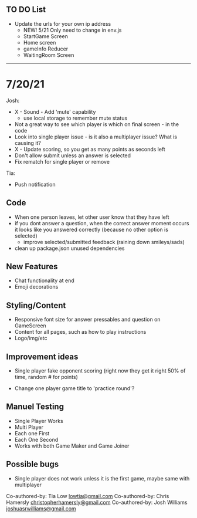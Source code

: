 ## TO DO List

* Update the urls for your own ip address
  * NEW! 5/21 Only need to change in env.js
  * StartGame Screen
  * Home screen
  * gameInfo Reducer
  * WaitingRoom Screen

***************************
# 7/20/21

Josh:
- X - Sound - Add 'mute' capability
  - use local storage to remember mute status
- Not a great way to see which player is which on final screen - in the code
- Look into single player issue - is it also a multiplayer issue? What is causing it?
- X - Update scoring, so you get as many points as seconds left
- Don't allow submit unless an answer is selected
- Fix rematch for single player or remove

Tia:
- Push notification 

## Code
- When one person leaves, let other user know that they have left
- if you dont answer a question, when the correct answer moment occurs it looks like you answered correctly (because no other option is selected)
  - improve selected/submitted feedback (raining down smileys/sads)
- clean up package.json unused dependencies

## New Features
* Chat functionality at end
* Emoji decorations 

## Styling/Content
- Responsive font size for answer pressables and question on GameScreen
- Content for all pages, such as how to play instructions 
- Logo/img/etc

## Improvement ideas
* Single player fake opponent scoring (right now they get it right 50% of time, random # for points)
- Change one player game title to 'practice round'?

## Manuel Testing
- Single Player Works
- Multi Player
- Each one First
- Each One Second
- Works with both Game Maker and Game Joiner 

## Possible bugs
- Single player does not work unless it is the first game, maybe same with multiplayer









Co-authored-by: Tia Low <lowtia@gmail.com>
Co-authored-by: Chris Hamersly <christopherhamersly@gmail.com>
Co-authored-by: Josh Williams <joshuasrwilliams@gmail.com>
